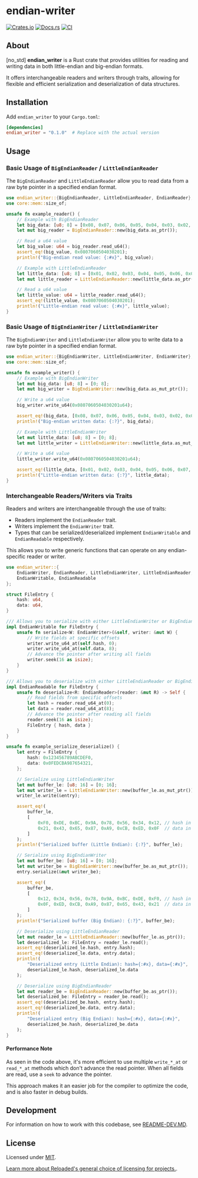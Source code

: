# endian-writer

[![Crates.io](https://img.shields.io/crates/v/endian-writer.svg)](https://crates.io/crates/endian-writer)
[![Docs.rs](https://docs.rs/endian-writer/badge.svg)](https://docs.rs/endian-writer)
[![CI](https://github.com/Sewer56/endian-writer-rs/actions/workflows/rust.yml/badge.svg)](https://github.com/Sewer56/endian-writer-rs/actions)

## About

[no_std] **endian_writer** is a Rust crate that provides utilities for reading and writing data in both 
little-endian and big-endian formats.

It offers interchangeable readers and writers through traits, allowing for flexible and efficient 
serialization and deserialization of data structures.

## Installation

Add `endian_writer` to your `Cargo.toml`:

```toml
[dependencies]
endian_writer = "0.1.0"  # Replace with the actual version
```

## Usage

### Basic Usage of `BigEndianReader` / `LittleEndianReader`

The `BigEndianReader` and `LittleEndianReader` allow you to read data from a raw byte pointer in 
a specified endian format.

```rust
use endian_writer::{BigEndianReader, LittleEndianReader, EndianReader};
use core::mem::size_of;

unsafe fn example_reader() {
    // Example with BigEndianReader
    let big_data: [u8; 8] = [0x08, 0x07, 0x06, 0x05, 0x04, 0x03, 0x02, 0x01]; // Big-endian for 0x0807060504030201u64
    let mut big_reader = BigEndianReader::new(big_data.as_ptr());

    // Read a u64 value
    let big_value: u64 = big_reader.read_u64();
    assert_eq!(big_value, 0x0807060504030201);
    println!("Big-endian read value: {:#x}", big_value);

    // Example with LittleEndianReader
    let little_data: [u8; 8] = [0x01, 0x02, 0x03, 0x04, 0x05, 0x06, 0x07, 0x08]; // Little-endian for 0x0807060504030201u64
    let mut little_reader = LittleEndianReader::new(little_data.as_ptr());

    // Read a u64 value
    let little_value: u64 = little_reader.read_u64();
    assert_eq!(little_value, 0x0807060504030201);
    println!("Little-endian read value: {:#x}", little_value);
}
```

### Basic Usage of `BigEndianWriter` / `LittleEndianWriter`

The `BigEndianWriter` and `LittleEndianWriter` allow you to write data to a raw byte pointer in
a specified endian format.

```rust
use endian_writer::{BigEndianWriter, LittleEndianWriter, EndianWriter};
use core::mem::size_of;

unsafe fn example_writer() {
    // Example with BigEndianWriter
    let mut big_data: [u8; 8] = [0; 8];
    let mut big_writer = BigEndianWriter::new(big_data.as_mut_ptr());

    // Write a u64 value
    big_writer.write_u64(0x0807060504030201u64);

    assert_eq!(big_data, [0x08, 0x07, 0x06, 0x05, 0x04, 0x03, 0x02, 0x01]); // Big-endian for 0x0807060504030201u64
    println!("Big-endian written data: {:?}", big_data);

    // Example with LittleEndianWriter
    let mut little_data: [u8; 8] = [0; 8];
    let mut little_writer = LittleEndianWriter::new(little_data.as_mut_ptr());

    // Write a u64 value
    little_writer.write_u64(0x0807060504030201u64);

    assert_eq!(little_data, [0x01, 0x02, 0x03, 0x04, 0x05, 0x06, 0x07, 0x08]); // Little-endian for 0x0807060504030201u64
    println!("Little-endian written data: {:?}", little_data);
}
```

### Interchangeable Readers/Writers via Traits

Readers and writers are interchangeable through the use of traits:

- Readers implement the `EndianReader` trait.
- Writers implement the `EndianWriter` trait.
- Types that can be serialized/deserialized implement `EndianWritable` and `EndianReadable` respectively.

This allows you to write generic functions that can operate on any endian-specific reader or writer.

```rust
use endian_writer::{
    EndianWriter, EndianReader, LittleEndianWriter, LittleEndianReader, BigEndianWriter, BigEndianReader,
    EndianWritable, EndianReadable
};

struct FileEntry {
    hash: u64,
    data: u64,
}

/// Allows you to serialize with either LittleEndianWriter or BigEndianWriter
impl EndianWritable for FileEntry {
    unsafe fn serialize<W: EndianWriter>(&self, writer: &mut W) {
        // Write fields at specific offsets
        writer.write_u64_at(self.hash, 0);
        writer.write_u64_at(self.data, 8);
        // Advance the pointer after writing all fields
        writer.seek(16 as isize);
    }
}

/// Allows you to deserialize with either LittleEndianReader or BigEndianReader
impl EndianReadable for FileEntry {
    unsafe fn deserialize<R: EndianReader>(reader: &mut R) -> Self {
        // Read fields from specific offsets
        let hash = reader.read_u64_at(0);
        let data = reader.read_u64_at(8);
        // Advance the pointer after reading all fields
        reader.seek(16 as isize);
        FileEntry { hash, data }
    }
}

unsafe fn example_serialize_deserialize() {
    let entry = FileEntry {
        hash: 0x123456789ABCDEF0,
        data: 0x0FEDCBA987654321,
    };

    // Serialize using LittleEndianWriter
    let mut buffer_le: [u8; 16] = [0; 16];
    let mut writer_le = LittleEndianWriter::new(buffer_le.as_mut_ptr());
    writer_le.write(&entry);

    assert_eq!(
        buffer_le,
        [
            0xF0, 0xDE, 0xBC, 0x9A, 0x78, 0x56, 0x34, 0x12, // hash in little-endian
            0x21, 0x43, 0x65, 0x87, 0xA9, 0xCB, 0xED, 0x0F  // data in little-endian
        ]
    );
    println!("Serialized buffer (Little Endian): {:?}", buffer_le);

    // Serialize using BigEndianWriter
    let mut buffer_be: [u8; 16] = [0; 16];
    let mut writer_be = BigEndianWriter::new(buffer_be.as_mut_ptr());
    entry.serialize(&mut writer_be);

    assert_eq!(
        buffer_be,
        [
            0x12, 0x34, 0x56, 0x78, 0x9A, 0xBC, 0xDE, 0xF0, // hash in big-endian
            0x0F, 0xED, 0xCB, 0xA9, 0x87, 0x65, 0x43, 0x21  // data in big-endian
        ]
    );
    println!("Serialized buffer (Big Endian): {:?}", buffer_be);

    // Deserialize using LittleEndianReader
    let mut reader_le = LittleEndianReader::new(buffer_le.as_ptr());
    let deserialized_le: FileEntry = reader_le.read();
    assert_eq!(deserialized_le.hash, entry.hash);
    assert_eq!(deserialized_le.data, entry.data);
    println!(
        "Deserialized entry (Little Endian): hash={:#x}, data={:#x}",
        deserialized_le.hash, deserialized_le.data
    );

    // Deserialize using BigEndianReader
    let mut reader_be = BigEndianReader::new(buffer_be.as_ptr());
    let deserialized_be: FileEntry = reader_be.read();
    assert_eq!(deserialized_be.hash, entry.hash);
    assert_eq!(deserialized_be.data, entry.data);
    println!(
        "Deserialized entry (Big Endian): hash={:#x}, data={:#x}",
        deserialized_be.hash, deserialized_be.data
    );
}
```

#### Performance Note

As seen in the code above, it's more efficient to use multiple `write_*_at` or `read_*_at`
methods which don't advance the read pointer. When all fields are read, use a `seek` to advance the pointer.

This approach makes it an easier job for the compiler to optimize the code, and is also faster in
debug builds.

## Development

For information on how to work with this codebase, see [README-DEV.MD](README-DEV.MD).

## License

Licensed under [MIT](./LICENSE).  

[Learn more about Reloaded's general choice of licensing for projects.][reloaded-license].

[reloaded-license]: https://reloaded-project.github.io/Reloaded.MkDocsMaterial.Themes.R2/Pages/license/